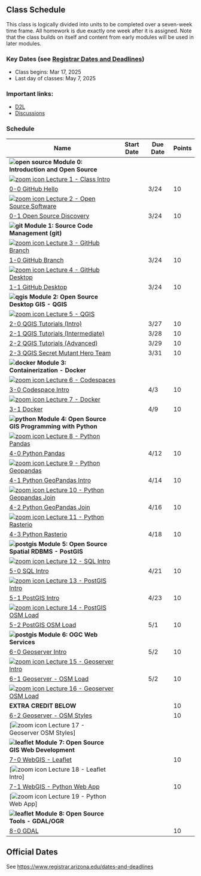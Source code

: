 
## Class Schedule

This class is logically divided into units to be completed over a seven-week time frame. All homework is due exactly one week after it is assigned. Note that the class builds on itself and content from early modules will be used in later modules.

### Key Dates (see [Registrar Dates and Deadlines](https://registrar.arizona.edu/dates-and-deadlines))
- Class begins: Mar 17, 2025
- Last day of classes:  May 7, 2025

### Important links:
- [D2L](https://d2l.arizona.edu/d2l/home/1526090)
- [Discussions](https://github.com/ua-gist604b-s25/syllabus/discussions)

### Schedule

|  **Name** | **Start Date** | **Due Date** | **Points** |
| --- | --- | --- | ---  |
|  **![open source](./media/open-source-32.png) Module 0: Introduction and Open Source** |  |  |  |
| [![zoom icon](media/play-icon.png) Lecture 1 - Class Intro](https://arizona.hosted.panopto.com/Panopto/Pages/Viewer.aspx?id=1a36dccb-853e-4f20-85d4-b2a20032901a) | | | |
|  [0-0 GitHub Hello](https://classroom.github.com/a/kmiKqURq) | | 3/24 | 10 |
| [![zoom icon](media/play-icon.png) Lecture 2 - Open Source Software](https://arizona.hosted.panopto.com/Panopto/Pages/Viewer.aspx?id=886287b1-84e9-415a-8901-b2a300321ae2) | | | |
|  [0-1 Open Source Discovery](https://classroom.github.com/a/JZAqv92C) | | 3/24 | 10 |
|  **![git](./media/git-32.png) Module 1: Source Code Management (git)** |  |  |  |
| [![zoom icon](media/play-icon.png) Lecture 3 - GitHub Branch](https://arizona.hosted.panopto.com/Panopto/Pages/Viewer.aspx?id=5e1194aa-b8ec-4b7f-97f2-b2a300379863) | | | |
|  [1-0 GitHub Branch](https://classroom.github.com/a/MGbpWqKO) | | 3/24 | 10 |
| [![zoom icon](media/play-icon.png) Lecture 4 - GitHub Desktop](https://arizona.hosted.panopto.com/Panopto/Pages/Viewer.aspx?id=19aa643d-bd03-4ff5-850b-b2a300436af1) | | | |
|  [1-1 GitHub Desktop](https://classroom.github.com/a/0AUdcNYz) | | 3/24 | 10 |
|  **![qgis](./media/qgis-32.png) Module 2: Open Source Desktop GIS - QGIS** |  |  |  | 
| [![zoom icon](media/play-icon.png) Lecture 5 - QGIS](https://arizona.hosted.panopto.com/Panopto/Pages/Viewer.aspx?id=c6a93baf-a6c6-4aeb-bdf1-b2aa0056babc) | | | |
|  [2-0 QGIS Tutorials (Intro)](https://classroom.github.com/a/W9SRSb3L) |  | 3/27 | 10 |
|  [2-1 QGIS Tutorials (Intermediate)](https://classroom.github.com/a/ybSLxUpx) |  | 3/28 | 10 |
|  [2-2 QGIS Tutorials (Advanced)](https://classroom.github.com/a/5ILYZ_41) |  | 3/29 | 10 |
|  [2-3 QGIS Secret Mutant Hero Team](https://classroom.github.com/a/l-WBhwxI) |  | 3/31 | 10 |
|  **![docker](./media/docker-32.png) Module 3: Containerization - Docker** |  |  |  |
| [![zoom icon](media/play-icon.png) Lecture 6 - Codespaces](https://arizona.hosted.panopto.com/Panopto/Pages/Viewer.aspx?id=a92182d8-f79e-41bd-9cad-b2b2003f34b9) | | | |
|  [3-0 Codespace Intro](https://classroom.github.com/a/CyBZ2EQ_) | | 4/3 | 10 |
| [![zoom icon](media/play-icon.png) Lecture 7 - Docker](https://arizona.hosted.panopto.com/Panopto/Pages/Viewer.aspx?id=4617288a-095b-4f84-bd0b-b2b7004ac9ba) | | | |
|  [3-1 Docker](https://classroom.github.com/a/MypNBZla) | | 4/9 | 10 |
|  **![python](./media/python-32.png) Module 4: Open Source GIS Programming with Python** |  |  |  |
| [![zoom icon](media/play-icon.png) Lecture 8 - Python Pandas](https://arizona.hosted.panopto.com/Panopto/Pages/Viewer.aspx?id=8ea2b8d8-8f4d-47a1-9a2b-b2b701177264) | | | |
|  [4-0 Python Pandas](https://classroom.github.com/a/y6cEJTyO) |  | 4/12 | 10 |
| [![zoom icon](media/play-icon.png) Lecture 9 - Python Geopandas](https://arizona.hosted.panopto.com/Panopto/Pages/Viewer.aspx?id=593d7d13-c2bb-4655-b3d9-b2b701275454) | | | |
|  [4-1 Python GeoPandas Intro](https://classroom.github.com/a/9FKe5wBv) |  | 4/14 | 10 |
| [![zoom icon](media/play-icon.png) Lecture 10 - Python Geopandas Join](https://arizona.hosted.panopto.com/Panopto/Pages/Viewer.aspx?id=2e35b7fa-63aa-4ffd-98ae-b2b70138b399) | | | |
|  [4-2 Python GeoPandas Join](https://classroom.github.com/a/9d9NCyse) |  | 4/16 | 10 |
| [![zoom icon](media/play-icon.png) Lecture 11 - Python Rasterio](https://arizona.hosted.panopto.com/Panopto/Pages/Viewer.aspx?id=aa3343d2-35a3-417c-9411-b2b7015f6217) | | | |
|  [4-3 Python Rasterio](https://classroom.github.com/a/l56RUCrv)|  | 4/18 | 10 |
|  **![postgis](./media/postgis-32.png) Module 5: Open Source Spatial RDBMS - PostGIS** |  |  |  |
| [![zoom icon](media/play-icon.png) Lecture 12 - SQL Intro](https://arizona.hosted.panopto.com/Panopto/Pages/Viewer.aspx?id=79fd9cd8-bd68-4b7f-bdc7-b2b7016cb6d0) | | | |
|  [5-0 SQL Intro](https://classroom.github.com/a/0r3S6nlR) |  | 4/21 | 10 |
| [![zoom icon](media/play-icon.png) Lecture 13 - PostGIS Intro](https://arizona.hosted.panopto.com/Panopto/Pages/Viewer.aspx?id=0e39ba33-7ee3-4d80-bc15-b2b7017ea1df) | | | |
|  [5-1 PostGIS Intro](https://classroom.github.com/a/tpsyYOob) |  | 4/23 | 10 |
| [![zoom icon](media/play-icon.png) Lecture 14 - PostGIS OSM Load](https://arizona.hosted.panopto.com/Panopto/Pages/Viewer.aspx?id=65b09f65-da32-4513-a263-b2cc01878bde) | | | |
|  [5-2 PostGIS OSM Load](https://classroom.github.com/a/LyEm95zw) | | 5/1 | 10 |
|  **![postgis](./media/ogc-32.png) Module 6: OGC Web Services** |  |  |  |
|  [6-0 Geoserver Intro](https://classroom.github.com/a/VPY7JXIj) |  | 5/2 | 10 |
| [![zoom icon](media/play-icon.png) Lecture 15 - Geoserver Intro](https://arizona.hosted.panopto.com/Panopto/Pages/Viewer.aspx?id=0825bffb-6ed5-4cff-b52a-b2cc0182cc35) | | | |
|  [6-1 Geoserver - OSM Load](https://classroom.github.com/a/3AKvHt3H) | | 5/2 | 10 |
| [![zoom icon](media/play-icon.png) Lecture 16 - Geoserver OSM Load](https://arizona.hosted.panopto.com/Panopto/Pages/Viewer.aspx?id=7bd88c35-6b4b-47da-9d4a-b2cd006d95a0) | | | |
|  **EXTRA CREDIT BELOW** | |  | 10 |
|  [6-2 Geoserver - OSM Styles](https://classroom.github.com/a/-9KIZm9a) | | | 10 |
| [![zoom icon](media/play-icon.png) Lecture 17 - Geoserver OSM Styles] | | | |
|  **![leaflet](./media/leaflet-32.png) Module 7: Open Source GIS Web Development** |  |  |  |
|  [7-0 WebGIS - Leaflet](https://classroom.github.com/a/uuJdOnl-) |  |  | 10 |
| [![zoom icon](media/play-icon.png) Lecture 18 - Leaflet Intro] | | | |
|  [7-1 WebGIS - Python Web App](https://classroom.github.com/a/1O3Y5M1P) | |  | 10 |
| [![zoom icon](media/play-icon.png) Lecture 19 - Python Web App] | | | |
|  **![leaflet](./media/gdal-32.png) Module 8: Open Source Tools - GDAL/OGR** |  |  |  |
|  [8-0 GDAL](https://classroom.github.com/a/m7qQLwRX) |  |  | 10 |

## Official Dates
See https://www.registrar.arizona.edu/dates-and-deadlines

